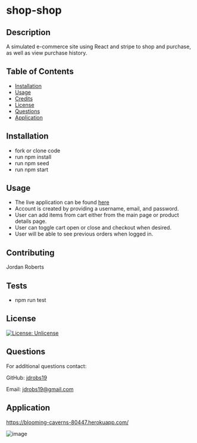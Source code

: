 # shop-shop

## Description

A simulated e-commerce site using React and stripe to shop and purchase, as well as view purchase history. 

## Table of Contents

* [Installation](#installation)
* [Usage](#usage)
* [Credits](#contributing)
* [License](#license)
* [Questions](#questions)
* [Application](#application)


## Installation

* fork or clone code
* run npm install
* run npm seed
* run npm start

## Usage 

* The live application can be found [here](https://blooming-caverns-80447.herokuapp.com/)
* Account is created by providing a username, email, and password.
* User can add items from cart either from the main page or product details page.
* User can toggle cart open or close and checkout when desired.
* User will be able to see previous orders when logged in.

## Contributing

Jordan Roberts

## Tests

* npm run test

## License

[![License: Unlicense](https://img.shields.io/badge/license-Unlicense-blue.svg)](http://unlicense.org/)
    
## Questions

For additional questions contact: 

GitHub: [jdrobs19](https://github.com/jdrobs19)

Email: jdrobs19@gmail.com

## Application
https://blooming-caverns-80447.herokuapp.com/

![image](https://user-images.githubusercontent.com/67448100/104940419-eea50980-596e-11eb-98ab-13e0faf7b1eb.png)
